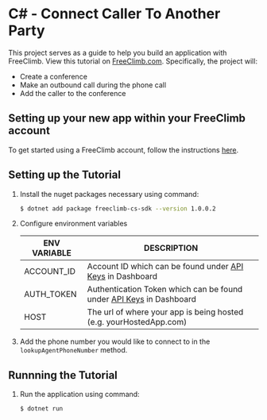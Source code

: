 # C# - Connect Caller To Another Party

This project serves as a guide to help you build an application with FreeClimb. View this tutorial on [FreeClimb.com](https://docs.freeclimb.com/docs/connect-a-caller-to-another-party-1#section-c). Specifically, the project will:

- Create a conference
- Make an outbound call during the phone call
- Add the caller to the conference

## Setting up your new app within your FreeClimb account

To get started using a FreeClimb account, follow the instructions [here](https://docs.freeclimb.com/docs/getting-started-with-freeclimb).

## Setting up the Tutorial

1. Install the nuget packages necessary using command:

   ```bash
   $ dotnet add package freeclimb-cs-sdk --version 1.0.0.2
   ```

2. Configure environment variables

   | ENV VARIABLE            | DESCRIPTION                                                                                                                                                                             |
   | ----------------------- | --------------------------------------------------------------------------------------------------------------------------------------------------------------------------------------- |
   | ACCOUNT_ID              | Account ID which can be found under [API Keys](https://www.freeclimb.com/dashboard/portal/account/authentication) in Dashboard                                                         |
   | AUTH_TOKEN              | Authentication Token which can be found under [API Keys](https://www.freeclimb.com/dashboard/portal/account/authentication) in Dashboard                                               |
   | HOST | The url of where your app is being hosted (e.g. yourHostedApp.com)

3. Add the phone number you would like to connect to in the `lookupAgentPhoneNumber` method.

## Runnning the Tutorial

1. Run the application using command:

   ```bash
   $ dotnet run
   ```
